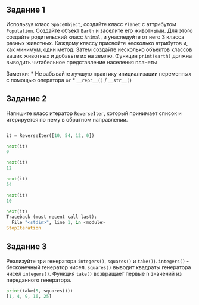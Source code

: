 ## Задание 1

Используя класс ```SpaceObject```, создайте класс ```Planet``` с аттрибутом ```Population```.
Создайте объект ```Earth``` и заселите его животными.
Для этого создайте родительский класс ```Animal```, и унаследуйте от него 3 класса разных животных. 
Каждому классу присвойте несколько атрибутов и, как минимум, один метод.
Затем создайте несколько объектов классов ваших животных и добавьте их на землю. 
Функция ```print(earth)``` должна выводить читабельное представление населения планеты

Заметки:
    *  Не забывайте лучшую практику инициализации переменных с помощью оператора ```or```
    *  ```__repr__()``` / ```__str__()```

## Задание 2

Напишите класс итератор ```ReverseIter```, который принимает список и итерируется по нему в обратном направлении.

```python

it = ReverseIter([10, 54, 12, 0])

next(it)
0

next(it)
12

next(it)
54

next(it)
10

next(it)
Traceback (most recent call last):
  File "<stdin>", line 1, in <module>
StopIteration
```

## Задание 3

Реализуйте три генератора ```integers()```, ```squares()``` и ```take()```).
```integers()``` - бесконечный генератор чисел. ```squares()``` выводит квадраты генератора чисел ```integers()```.  Функция ```take()``` возвращает первые n значений из переданного генератора. 

```python
print(take(5, squares()))
[1, 4, 9, 16, 25]
```
